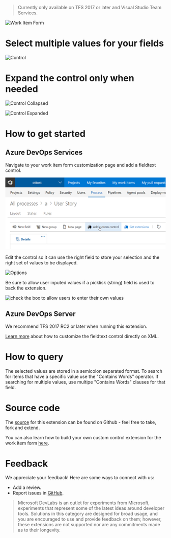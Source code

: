 > Currently only available on TFS 2017 or later and Visual Studio Team Services. 

![Work Item Form](img/form.png)

# Select multiple values for your fields
![Control](img/operatingSystem.png)

# Expand the control only when needed
![Control Collapsed](img/operatingSystemCollapsed.png)

![Control Expanded](img/operatingSystemExpanded.png)

# How to get started
## Azure DevOps Services

Navigate to your work item form customization page and add a fieldtext control.

![Layout Customization](img/layoutCustomization.png)

Edit the control so it can use the right field to store your selection and the right set of values to be displayed.

![Options](img/options.png)

Be sure to allow user inputed values if a picklisk (string) field is used to back the extension.

![check the box to allow users to enter their own values](img/allowedValues.png)

## Azure DevOps Server
We recommend TFS 2017 RC2 or later when running this extension.

[Learn more](https://github.com/Microsoft/vsts-extension-fieldtext-control/blob/master/xmldetails.md) about how to customize the fieldtext control directly on XML.

# How to query

The selected values are stored in a semicolon separated format.  To search for items that have a specific value use the "Contains Words" operator.  If searching for multiple values, use multipe "Contains Words" clauses for that field.

# Source code 

The [source](https://github.com/Microsoft/vsts-extension-fieldtext-control) for this extension can be found on Github - feel free to take, fork and extend. 

You can also learn how to build your own custom control extension for the work item form [here](https://www.visualstudio.com/en-us/docs/integrate/extensions/develop/custom-control). 

# Feedback 

We appreciate your feedback! Here are some ways to connect with us:

* Add a review.
* Report issues in [GitHub](https://github.com/Microsoft/vsts-extension-fieldtext-control/issues).

> Microsoft DevLabs is an outlet for experiments from Microsoft, experiments that represent some of the latest ideas around developer tools. Solutions in this category are designed for broad usage, and you are encouraged to use and provide feedback on them; however, these extensions are not supported nor are any commitments made as to their longevity.
